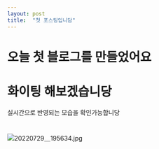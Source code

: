 ```yaml
---
layout: post
title:  "첫 포스팅입니담"
---
```


# 오늘 첫 블로그를 만들었어요

# 화이팅 해보겠습니당



실시간으로 반영되는 모습을 확인가능합니당





# 

![20220729＿195634.jpg](C:\Users\ASUS\Downloads\새%20폴더\20220729＿195634.jpg)
